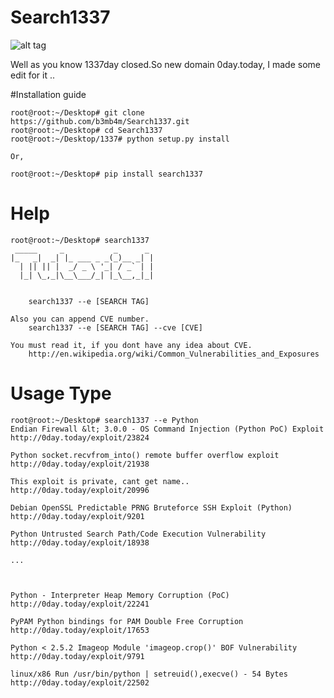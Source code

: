 # Search1337

![alt tag](http://i.hizliresim.com/JkBWAo.jpg)


Well as you know 1337day closed.So new domain 0day.today, I made some edit for it  .. 


#Installation guide

    root@root:~/Desktop# git clone https://github.com/b3mb4m/Search1337.git 
    root@root:~/Desktop# cd Search1337
    root@root:~/Desktop/1337# python setup.py install
    
    Or,
    
    root@root:~/Desktop# pip install search1337
    
    
    
# Help
    root@root:~/Desktop# search1337
     _____     _           _      _ 
    |_   _|  _| |_ ___ _ _(_)__ _| |
      | || || |  _/ _ \ '_| / _` | |
      |_| \_,_|\__\___/_| |_\__,_|_|
                                    
                         
    	search1337 --e [SEARCH TAG]
    				
    Also you can append CVE number.
    	search1337 --e [SEARCH TAG] --cve [CVE]
    
    You must read it, if you dont have any idea about CVE.	
    	http://en.wikipedia.org/wiki/Common_Vulnerabilities_and_Exposures
    

# Usage Type
    root@root:~/Desktop# search1337 --e Python
    Endian Firewall &lt; 3.0.0 - OS Command Injection (Python PoC) Exploit
    http://0day.today/exploit/23824
        
    Python socket.recvfrom_into() remote buffer overflow exploit
    http://0day.today/exploit/21938
        
    This exploit is private, cant get name..
    http://0day.today/exploit/20996
        
    Debian OpenSSL Predictable PRNG Bruteforce SSH Exploit (Python)
    http://0day.today/exploit/9201
        
    Python Untrusted Search Path/Code Execution Vulnerability
    http://0day.today/exploit/18938

    ...
    
    
    
    Python - Interpreter Heap Memory Corruption (PoC)
    http://0day.today/exploit/22241
    
    PyPAM Python bindings for PAM Double Free Corruption
    http://0day.today/exploit/17653
    
    Python < 2.5.2 Imageop Module 'imageop.crop()' BOF Vulnerability
    http://0day.today/exploit/9791
    
    linux/x86 Run /usr/bin/python | setreuid(),execve() - 54 Bytes
    http://0day.today/exploit/22502

